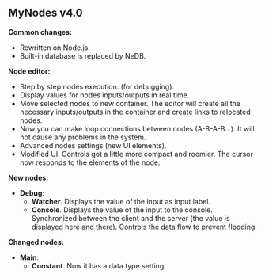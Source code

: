 MyNodes v4.0
---------------------

**Common changes:**

- Rewritten on Node.js.
- Built-in database is replaced by NeDB.



**Node editor:**

- Step by step nodes execution. (for debugging).
- Display values ​​for nodes inputs/outputs in real time.
- Move selected nodes to new container. The editor will create all the necessary inputs/outputs in the container and create links to relocated nodes. 
- Now you can make loop connections between nodes (A-B-A-B...). It will not cause any problems in the system.
- Advanced nodes settings (new UI elements).
- Modified UI. Controls got a little more compact and roomier. 
  The cursor now responds to the elements of the node. 
 
 
 
**New nodes:**

- **Debug**:
  - **Watcher**. Displays the value of the input as input label.
  - **Console**. Displays the value of the input to the console. 
  Synchronized between the client and the server (the value is displayed here and there).
  Controls the data flow to prevent flooding.
  


**Changed nodes:**
  
- **Main**:
  - **Constant**. Now it has a data type setting.
